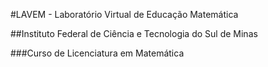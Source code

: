 #LAVEM - Laboratório Virtual de Educação Matemática

##Instituto Federal de Ciência e Tecnologia do Sul de Minas

 ###Curso de Licenciatura em Matemática